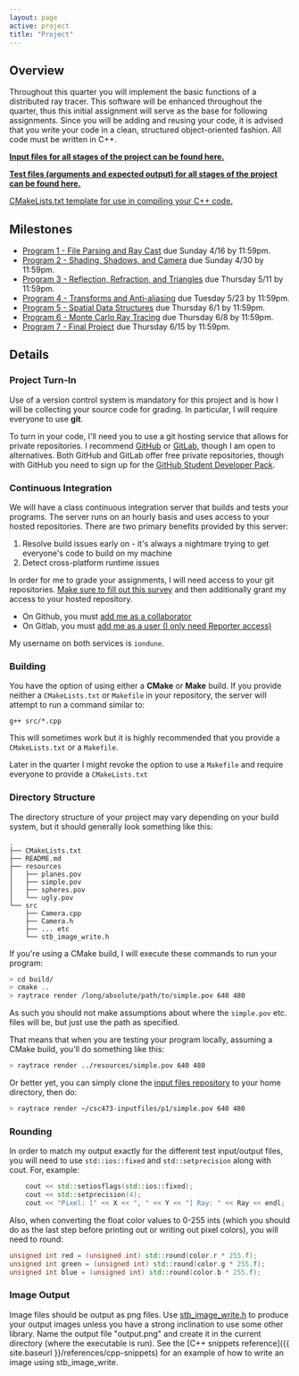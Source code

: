 ```yaml
---
layout: page
active: project
title: "Project"
---
```



## Overview

Throughout this quarter you will implement the basic functions of a distributed ray tracer.
This software will be enhanced throughout the quarter, thus this initial assignment will serve as the base for following assignments.
Since you will be adding and reusing your code, it is advised that you write your code in a clean, structured object-oriented fashion.
All code must be written in C++.

[**Input files for all stages of the project can be found here.**](https://github.com/iondune/csc473-inputfiles)

[**Test files (arguments and expected output) for all stages of the project can be found here.**](https://github.com/iondune/csc473-testfiles)

[CMakeLists.txt template for use in compiling your C++ code.](https://gist.github.com/iondune/b75501189e027c886ac12afee1274f0e)


## Milestones

- [Program 1 - File Parsing and Ray Cast](part1) due <span class="text-warning">Sunday 4/16</span> by <span class="text-warning">11:59pm</span>.
- [Program 2 - Shading, Shadows, and Camera](part2) due <span class="text-warning">Sunday 4/30</span> by <span class="text-warning">11:59pm</span>.
- [Program 3 - Reflection, Refraction, and Triangles](part3) due <span class="text-warning">Thursday 5/11</span> by <span class="text-warning">11:59pm</span>.
- [Program 4 - Transforms and Anti-aliasing](part4) due <span class="text-warning">Tuesday 5/23</span> by <span class="text-warning">11:59pm</span>.
- [Program 5 - Spatial Data Structures](part5) due <span class="text-warning">Thursday 6/1</span> by <span class="text-warning">11:59pm</span>.
- [Program 6 - Monte Carlo Ray Tracing](part6) due <span class="text-warning">Thursday 6/8</span> by <span class="text-warning">11:59pm</span>.
- [Program 7 - Final Project](final) due <span class="text-warning">Thursday 6/15</span> by <span class="text-warning">11:59pm</span>.


## Details

### Project Turn-In

Use of a version control system is mandatory for this project and is how I will be collecting your source code for grading.
In particular, I will require everyone to use **git**.

To turn in your code, I'll need you to use a git hosting service that allows for private repositories.
I recommend [GitHub](https://github.com/) or [GitLab](https://gitlab.com/), though I am open to alternatives.
Both GitHub and GitLab offer free private repositories, though with GitHub you need to sign up for the [GitHub Student Developer Pack](https://education.github.com/pack).

### Continuous Integration

We will have a class continuous integration server that builds and tests your programs.
The server runs on an hourly basis and uses access to your hosted repositories.
There are two primary benefits provided by this server:

1. Resolve build issues early on - it's always a nightmare trying to get everyone's code to build on my machine
2. Detect cross-platform runtime issues

In order for me to grade your assignments, I will need access to your git repositories.
[Make sure to fill out this survey](https://goo.gl/forms/sedM8BmLGTyQqjts2) and then additionally grant my access to your hosted repository.

- On Github, you must [add me as a collaborator](https://help.github.com/articles/inviting-collaborators-to-a-personal-repository/)
- On Gitlab, you must [add me as a user (I only need Reporter access)](https://gitlab.com/help/workflow/add-user/add-user.md)

My username on both services is `iondune`.

### Building

You have the option of using either a **CMake** or **Make** build.
If you provide neither a `CMakeLists.txt` or `Makefile` in your repository, the server will attempt to run a command similar to:

`g++ src/*.cpp`

This will sometimes work but it is highly recommended that you provide a `CMakeLists.txt` or a `Makefile`.

Later in the quarter I might revoke the option to use a `Makefile` and require everyone to provide a `CMakeLists.txt`

### Directory Structure

The directory structure of your project may vary depending on your build system, but it should generally look something like this:

```
.
├── CMakeLists.txt
├── README.md
├── resources
│   ├── planes.pov
│   ├── simple.pov
│   ├── spheres.pov
│   └── ugly.pov
└── src
    ├── Camera.cpp
    ├── Camera.h
    ├── ... etc
    └── stb_image_write.h
```

If you're using a CMake build, I will execute these commands to run your program:

```bash
> cd build/
> cmake ..
> raytrace render /long/absolute/path/to/simple.pov 640 480
```

As such you should not make assumptions about where the `simple.pov` etc. files will be, but just use the path as specified.

That means that when you are testing your program locally, assuming a CMake build, you'll do something like this:

```bash
> raytrace render ../resources/simple.pov 640 480
```

Or better yet, you can simply clone the [input files repository](https://github.com/iondune/csc473-inputfiles) to your home directory, then do:

```bash
> raytrace render ~/csc473-inputfiles/p1/simple.pov 640 480
```

### Rounding

In order to match my output exactly for the different test input/output files, you will need to use `std::ios::fixed` and `std::setprecision` along with cout.
For, example:

```c++
    cout << std::setiosflags(std::ios::fixed);
    cout << std::setprecision(4);
    cout << "Pixel: [" << X << ", " << Y << "] Ray: " << Ray << endl;
```

Also, when converting the float color values to 0-255 ints (which you should do as the last step before printing out or writing out pixel colors), you will need to round:

```c++
unsigned int red = (unsigned int) std::round(color.r * 255.f);
unsigned int green = (unsigned int) std::round(color.g * 255.f);
unsigned int blue = (unsigned int) std::round(color.b * 255.f);
```

### Image Output

Image files should be output as png files.
Use [stb_image_write.h](https://github.com/nothings/stb/blob/master/stb_image_write.h) to produce your output images unless you have a strong inclination to use some other library.
Name the output file "output.png" and create it in the current directory (where the executable is run).
See the [C++ snippets reference]({{ site.baseurl }}/references/cpp-snippets) for an example of how to write an image using stb_image_write.
